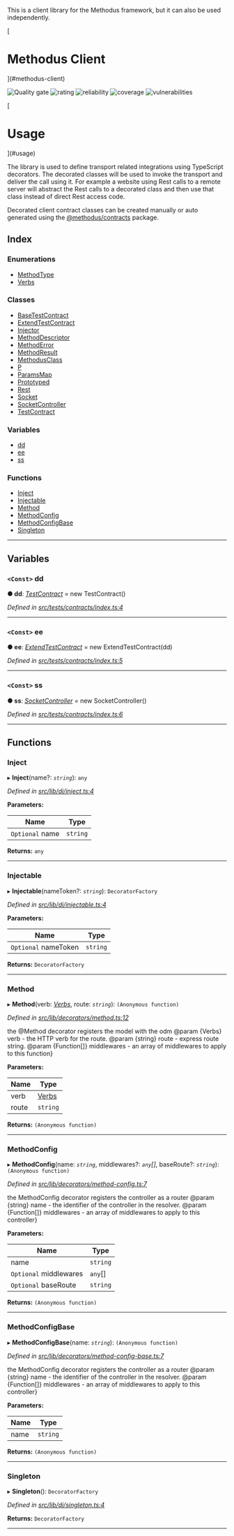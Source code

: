 
This is a client library for the Methodus framework, but it can also be used independently.

[

Methodus Client
===============

](#methodus-client)

![Quality gate](https://sonarcloud.io/api/project_badges/measure?project=nodulusteam_-methodus-client&metric=alert_status "Quality gate") ![rating](https://sonarcloud.io/api/project_badges/measure?project=nodulusteam_-methodus-client&metric=sqale_rating "rating") ![reliability](https://sonarcloud.io/api/project_badges/measure?project=nodulusteam_-methodus-client&metric=reliability_rating "reliability") ![coverage](https://sonarcloud.io/api/project_badges/measure?project=nodulusteam_-methodus-client&metric=coverage "coverage") ![vulnerabilities](https://sonarcloud.io/api/project_badges/measure?project=nodulusteam_-methodus-client&metric=vulnerabilities "coverage")

[

Usage
=====

](#usage)

The library is used to define transport related integrations using TypeScript decorators. The decorated classes will be used to invoke the transport and deliver the call using it. For example a website using Rest calls to a remote server will abstract the Rest calls to a decorated class and then use that class instead of direct Rest access code.

Decorated client contract classes can be created manually or auto generated using the [@methodus/contracts](https://github.com/nodulusteam/tools/methodus-contracts) package.

## Index

### Enumerations

* [MethodType](enums/methodtype.md)
* [Verbs](enums/verbs.md)

### Classes

* [BaseTestContract](classes/basetestcontract.md)
* [ExtendTestContract](classes/extendtestcontract.md)
* [Injector](classes/injector.md)
* [MethodDescriptor](classes/methoddescriptor.md)
* [MethodError](classes/methoderror.md)
* [MethodResult](classes/methodresult.md)
* [MethodusClass](classes/methodusclass.md)
* [P](classes/p.md)
* [ParamsMap](classes/paramsmap.md)
* [Prototyped](classes/prototyped.md)
* [Rest](classes/rest.md)
* [Socket](classes/socket.md)
* [SocketController](classes/socketcontroller.md)
* [TestContract](classes/testcontract.md)

### Variables

* [dd](#dd)
* [ee](#ee)
* [ss](#ss)

### Functions

* [Inject](#inject)
* [Injectable](#injectable)
* [Method](#method)
* [MethodConfig](#methodconfig)
* [MethodConfigBase](#methodconfigbase)
* [Singleton](#singleton)

---

## Variables

<a id="dd"></a>

### `<Const>` dd

**● dd**: *[TestContract](classes/testcontract.md)* =  new TestContract()

*Defined in [src/tests/contracts/index.ts:4](https://github.com/nodulusteam/methodus.dev/blob/4276858/modules/platform/platform-web/src/tests/contracts/index.ts#L4)*

___
<a id="ee"></a>

### `<Const>` ee

**● ee**: *[ExtendTestContract](classes/extendtestcontract.md)* =  new ExtendTestContract(dd)

*Defined in [src/tests/contracts/index.ts:5](https://github.com/nodulusteam/methodus.dev/blob/4276858/modules/platform/platform-web/src/tests/contracts/index.ts#L5)*

___
<a id="ss"></a>

### `<Const>` ss

**● ss**: *[SocketController](classes/socketcontroller.md)* =  new SocketController()

*Defined in [src/tests/contracts/index.ts:6](https://github.com/nodulusteam/methodus.dev/blob/4276858/modules/platform/platform-web/src/tests/contracts/index.ts#L6)*

___

## Functions

<a id="inject"></a>

###  Inject

▸ **Inject**(name?: *`string`*): `any`

*Defined in [src/lib/di/inject.ts:4](https://github.com/nodulusteam/methodus.dev/blob/4276858/modules/platform/platform-web/src/lib/di/inject.ts#L4)*

**Parameters:**

| Name | Type |
| ------ | ------ |
| `Optional` name | `string` |

**Returns:** `any`

___
<a id="injectable"></a>

###  Injectable

▸ **Injectable**(nameToken?: *`string`*): `DecoratorFactory`

*Defined in [src/lib/di/injectable.ts:4](https://github.com/nodulusteam/methodus.dev/blob/4276858/modules/platform/platform-web/src/lib/di/injectable.ts#L4)*

**Parameters:**

| Name | Type |
| ------ | ------ |
| `Optional` nameToken | `string` |

**Returns:** `DecoratorFactory`

___
<a id="method"></a>

###  Method

▸ **Method**(verb: *[Verbs](enums/verbs.md)*, route: *`string`*): `(Anonymous function)`

*Defined in [src/lib/decorators/method.ts:12](https://github.com/nodulusteam/methodus.dev/blob/4276858/modules/platform/platform-web/src/lib/decorators/method.ts#L12)*

the @Method decorator registers the model with the odm @param {Verbs} verb - the HTTP verb for the route. @param {string} route - express route string. @param {Function\[\]} middlewares - an array of middlewares to apply to this function}

**Parameters:**

| Name | Type |
| ------ | ------ |
| verb | [Verbs](enums/verbs.md) |
| route | `string` |

**Returns:** `(Anonymous function)`

___
<a id="methodconfig"></a>

###  MethodConfig

▸ **MethodConfig**(name: *`string`*, middlewares?: *`any`[]*, baseRoute?: *`string`*): `(Anonymous function)`

*Defined in [src/lib/decorators/method-config.ts:7](https://github.com/nodulusteam/methodus.dev/blob/4276858/modules/platform/platform-web/src/lib/decorators/method-config.ts#L7)*

the MethodConfig decorator registers the controller as a router @param {string} name - the identifier of the controller in the resolver. @param {Function\[\]} middlewares - an array of middlewares to apply to this controller}

**Parameters:**

| Name | Type |
| ------ | ------ |
| name | `string` |
| `Optional` middlewares | `any`[] |
| `Optional` baseRoute | `string` |

**Returns:** `(Anonymous function)`

___
<a id="methodconfigbase"></a>

###  MethodConfigBase

▸ **MethodConfigBase**(name: *`string`*): `(Anonymous function)`

*Defined in [src/lib/decorators/method-config-base.ts:7](https://github.com/nodulusteam/methodus.dev/blob/4276858/modules/platform/platform-web/src/lib/decorators/method-config-base.ts#L7)*

the MethodConfig decorator registers the controller as a router @param {string} name - the identifier of the controller in the resolver. @param {Function\[\]} middlewares - an array of middlewares to apply to this controller}

**Parameters:**

| Name | Type |
| ------ | ------ |
| name | `string` |

**Returns:** `(Anonymous function)`

___
<a id="singleton"></a>

###  Singleton

▸ **Singleton**(): `DecoratorFactory`

*Defined in [src/lib/di/singleton.ts:4](https://github.com/nodulusteam/methodus.dev/blob/4276858/modules/platform/platform-web/src/lib/di/singleton.ts#L4)*

**Returns:** `DecoratorFactory`

___

